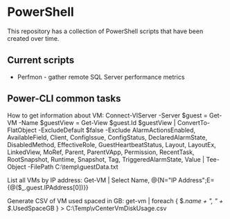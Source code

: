 PowerShell
========

This repository has a collection of PowerShell scripts that have been created over time.

## Current scripts
* Perfmon - gather remote SQL Server performance metrics

## Power-CLI common tasks
How to get information about VM:
	Connect-VIServer -Server <vcenter fqdn>
	$guest = Get-VM -Name <vm name>
	$guestView = Get-View $guest.Id
	$guestView | ConvertTo-FlatObject -ExcludeDefault $false -Exclude AlarmActionsEnabled, AvailableField, Client, ConfigIssue, ConfigStatus, DeclaredAlarmState, DisabledMethod, EffectiveRole, GuestHeartbeatStatus, Layout, LayoutEx, LinkedView, MoRef, Parent, ParentVApp, Permission, RecentTask, RootSnapshot, Runtime, Snapshot, Tag, TriggeredAlarmState, Value | Tee-Object -FilePath C:\temp\guestData.txt

List all VMs by IP address:
	Get-VM | Select Name, @{N="IP Address";E={@($_.guest.IPAddress[0])}}
	
Generate CSV of VM used spaced in GB:
get-vm | foreach { $_.name + ", " + $_.UsedSpaceGB } > C:\Temp\vCenterVmDiskUsage.csv
